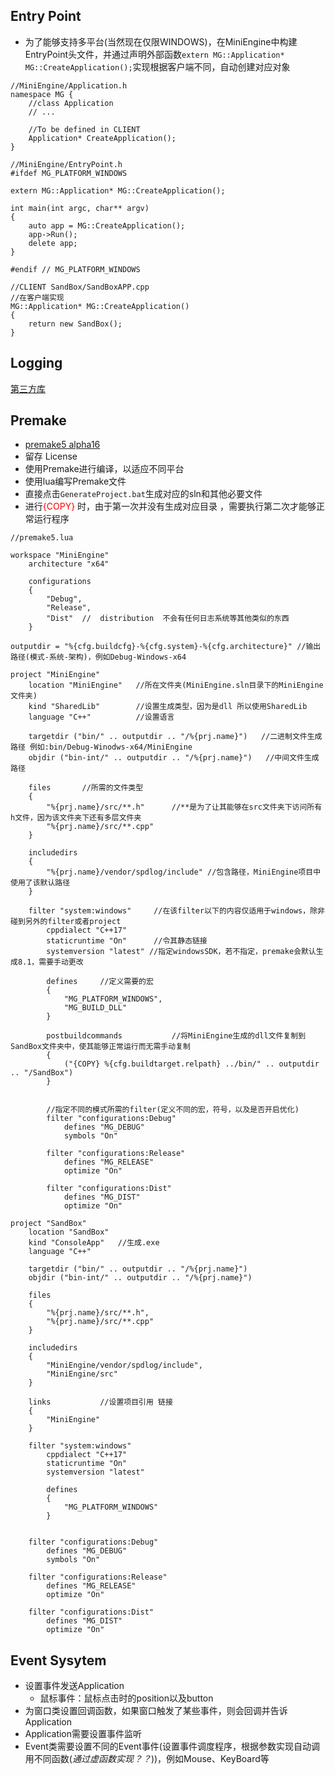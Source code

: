 ## Entry Point
- 为了能够支持多平台(当然现在仅限WINDOWS)，在MiniEngine中构建EntryPoint头文件，并通过声明外部函数`extern MG::Application* MG::CreateApplication();`实现根据客户端不同，自动创建对应对象
```
//MiniEngine/Application.h
namespace MG {
    //class Application
    // ...

    //To be defined in CLIENT
    Application* CreateApplication();
}

//MiniEngine/EntryPoint.h
#ifdef MG_PLATFORM_WINDOWS

extern MG::Application* MG::CreateApplication();

int main(int argc, char** argv)
{
	auto app = MG::CreateApplication();
	app->Run();
	delete app;
}

#endif // MG_PLATFORM_WINDOWS

//CLIENT SandBox/SandBoxAPP.cpp
//在客户端实现
MG::Application* MG::CreateApplication()
{
	return new SandBox();
}
```

## Logging
[第三方库](https://github.com/gabime/spdlog)

## Premake
- [premake5 alpha16](https://github.com/premake/premake-core)
- 留存 License
- 使用Premake进行编译，以适应不同平台
- 使用lua编写Premake文件
- 直接点击`GenerateProject.bat`生成对应的sln和其他必要文件
- 进行<font color="red">{COPY} </font>时，由于第一次并没有生成对应目录 ，需要执行第二次才能够正常运行程序
```
//premake5.lua

workspace "MiniEngine"
	architecture "x64"

	configurations
	{
		"Debug",
		"Release",
		"Dist"  //  distribution  不会有任何日志系统等其他类似的东西
	}

outputdir = "%{cfg.buildcfg}-%{cfg.system}-%{cfg.architecture}" //输出路径(模式-系统-架构)，例如Debug-Windows-x64

project "MiniEngine"
	location "MiniEngine"   //所在文件夹(MiniEngine.sln目录下的MiniEngine文件夹)
	kind "SharedLib"        //设置生成类型，因为是dll 所以使用SharedLib
	language "C++"          //设置语言

	targetdir ("bin/" .. outputdir .. "/%{prj.name}")   //二进制文件生成路径 例如:bin/Debug-Winodws-x64/MiniEngine
	objdir ("bin-int/" .. outputdir .. "/%{prj.name}")   //中间文件生成路径

    files       //所需的文件类型
    {
        "%{prj.name}/src/**.h"      //**是为了让其能够在src文件夹下访问所有h文件，因为该文件夹下还有多层文件夹
        "%{prj.name}/src/**.cpp"
    }

    includedirs
    {
        "%{prj.name}/vendor/spdlog/include" //包含路径，MiniEngine项目中使用了该默认路径
    }

    filter "system:windows"     //在该filter以下的内容仅适用于windows，除非碰到另外的filter或者project
	    cppdialect "C++17"
        staticruntime "On"      //令其静态链接
        systemversion "latest" //指定windowsSDK，若不指定，premake会默认生成8.1，需要手动更改

        defines     //定义需要的宏
        {
            "MG_PLATFORM_WINDOWS",
            "MG_BUILD_DLL"
        }

        postbuildcommands           //将MiniEngine生成的dll文件复制到SandBox文件夹中，使其能够正常运行而无需手动复制
        {
            ("{COPY} %{cfg.buildtarget.relpath} ../bin/" .. outputdir .. "/SandBox")
        }


        //指定不同的模式所需的filter(定义不同的宏，符号，以及是否开启优化)
        filter "configurations:Debug"
            defines "MG_DEBUG"
            symbols "On"
            
        filter "configurations:Release"
            defines "MG_RELEASE"
            optimize "On"

        filter "configurations:Dist"
            defines "MG_DIST"
            optimize "On"

project "SandBox"
	location "SandBox"
	kind "ConsoleApp"   //生成.exe
	language "C++"

	targetdir ("bin/" .. outputdir .. "/%{prj.name}")
	objdir ("bin-int/" .. outputdir .. "/%{prj.name}")

	files
	{
		"%{prj.name}/src/**.h",
		"%{prj.name}/src/**.cpp"
	}

	includedirs
	{
		"MiniEngine/vendor/spdlog/include",
		"MiniEngine/src"
	}

	links           //设置项目引用 链接
	{
		"MiniEngine"
	}

	filter "system:windows"
		cppdialect "C++17"
		staticruntime "On"
		systemversion "latest"

		defines
		{
			"MG_PLATFORM_WINDOWS"
		}


	filter "configurations:Debug"
		defines "MG_DEBUG"
		symbols "On"
		
	filter "configurations:Release"
		defines "MG_RELEASE"
		optimize "On"

	filter "configurations:Dist"
		defines "MG_DIST"
		optimize "On"

```


## Event Sysytem
- 设置事件发送Application
    - 鼠标事件：鼠标点击时的position以及button
- 为窗口类设置回调函数，如果窗口触发了某些事件，则会回调并告诉Application
- Application需要设置事件监听
- Event类需要设置不同的Event事件(设置事件调度程序，根据参数实现自动调用不同函数(*通过虚函数实现？？*))，例如Mouse、KeyBoard等
